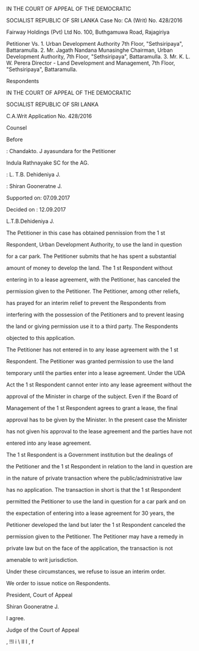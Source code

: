 IN THE COURT OF APPEAL OF THE DEMOCRATIC

SOCIALIST REPUBLIC OF SRI LANKA Case No: CA (Writ) No. 428/2016

Fairway Holdings (Pvt) Ltd No. 100, Buthgamuwa Road, Rajagiriya

Petitioner Vs. 1. Urban Development Authority 7th Floor, "Sethsiripaya", Battaramulla. 2. Mr. Jagath Nandana Munasinghe Chairman, Urban Development Authority, 7th Floor, "Sethsiripaya", BattaramulIa. 3. Mr. K. L. W. Perera Director - Land Development and Management, 7th Floor, "Sethsiripaya", Battaramulla.

Respondents

IN THE COURT OF APPEAL OF THE DEMOCRATIC

SOCIALIST REPUBLIC OF SRI LANKA

C.A.Writ Application No. 428/2016

Counsel

Before

: Chandakto. J ayasundara for the Petitioner

Indula Rathnayake SC for the AG.

: L. T.B. Dehideniya J.

: Shiran Gooneratne J.

Supported on: 07.09.2017

Decided on : 12.09.2017

L.T.B.Dehideniya J.

The Petitioner in this case has obtained pennission from the 1 st

Respondent, Urban Development Authority, to use the land in question

for a car park. The Petitioner submits that he has spent a substantial

amount of money to develop the land. The 1 st Respondent without

entering in to a lease agreement, with the Petitioner, has canceled the

permission given to the Petitioner. The Petitioner, among other reliefs,

has prayed for an interim relief to prevent the Respondents from

interfering with the possession of the Petitioners and to prevent leasing

the land or giving permission use it to a third party. The Respondents

objected to this application.

The Petitioner has not entered in to any lease agreement with the 1 st

Respondent. The Petitioner was granted permission to use the land

temporary until the parties enter into a lease agreement. Under the UDA

Act the 1 st Respondent cannot enter into any lease agreement without the

approval of the Minister in charge of the subject. Even if the Board of

Management of the 1 st Respondent agrees to grant a lease, the final

approval has to be given by the Minister. In the present case the Minister

has not given his approval to the lease agreement and the parties have not

entered into any lease agreement.

The 1 st Respondent is a Government institution but the dealings of

the Petitioner and the 1 st Respondent in relation to the land in question are

in the nature of private transaction where the public/administrative law

has no application. The transaction in short is that the 1 st Respondent

permitted the Petitioner to use the land in question for a car park and on

the expectation of entering into a lease agreement for 30 years, the

Petitioner developed the land but later the 1 st Respondent canceled the

permission given to the Petitioner. The Petitioner may have a remedy in

private law but on the face of the application, the transaction is not

amenable to writ jurisdiction.

Under these circumstances, we refuse to issue an interim order.

We order to issue notice on Respondents.

President, Court of Appeal

Shiran Gooneratne J.

I agree.

Judge of the Court of Appeal

, !!I i \ II I , f